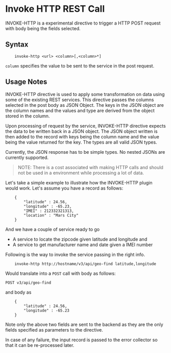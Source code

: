 # Invoke HTTP REST Call

INVOKE-HTTP is a experimental directive to trigger a HTTP POST request
with body being the fields selected.

## Syntax

```
    invoke-http <url> <column>[,<column>*]
```

```column``` specifies the value to be sent to the service in the post
request.

## Usage Notes

INVOKE-HTTP directive is used to apply some transformation on data using
some of the existing REST services. This directive passes the columns
selected in the post body as JSON Object. The keys in the JSON object
are the column names and the values and type are derived from the object
stored in the column.

Upon processing of request by the service, INVOKE-HTTP directive expects
the data to be written back in a JSON object. The JSON object written
is then added to the record with keys being the column name and the value
being the value returned for the key. The types are all valid JSON types.

Currently, the JSON response has to be simple types. No nested JSONs are
currently supported.

> NOTE: There is a cost associated with making HTTP calls and should not
be used in a environment while processing a lot of data.

Let's take a simple example to illustrate how the INVOKE-HTTP plugin
would work. Let's assume you have a record as follows:
```
    {
        "latitude" : 24.56,
        "longitude" : -65.23,
        "IMEI" : 212332321313,
        "location" : "Mars City"
    }
```

And we have a couple of service ready to go

* A service to locate the zipcode given latitude and longitude and
* A service to get manufacturer name and date given a IMEI number

Following is the way to invoke the service passing in the right info.
```
    invoke-http http://hostname/v3/api/geo-find latitude,longitude
```

Would translate into a ```POST``` call with body as follows:

```
POST v3/api/geo-find
```

and body as
```
    {
        "latitude" : 24.56,
        "longitude" : -65.23
    }
```
Note only the above two fields are sent to the backend as they are the
only fields specified as parameters to the directive.

In case of any failure, the input record is passed to the error collector
so that it can be re-processed later. 
